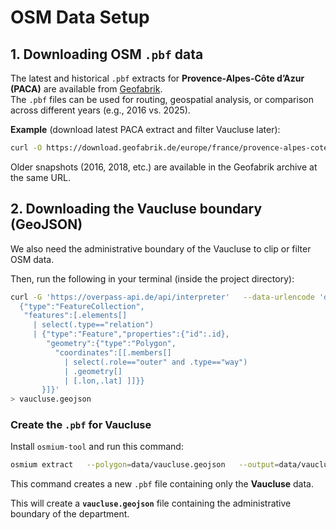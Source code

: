 # OSM Data Setup

## 1. Downloading OSM `.pbf` data

The latest and historical `.pbf` extracts for **Provence-Alpes-Côte d’Azur (PACA)** are available from [Geofabrik](https://download.geofabrik.de/europe/france/provence-alpes-cote-d-azur.html).  
The `.pbf` files can be used for routing, geospatial analysis, or comparison across different years (e.g., 2016 vs. 2025).

**Example** (download latest PACA extract and filter Vaucluse later):

```bash
curl -O https://download.geofabrik.de/europe/france/provence-alpes-cote-d-azur-latest.osm.pbf
```

Older snapshots (2016, 2018, etc.) are available in the Geofabrik archive at the same URL.

## 2. Downloading the Vaucluse boundary (GeoJSON)

We also need the administrative boundary of the Vaucluse to clip or filter OSM data.

Then, run the following in your terminal (inside the project directory):

```bash
curl -G 'https://overpass-api.de/api/interpreter'   --data-urlencode 'data=[out:json];rel["boundary"="administrative"]["admin_level"="6"]["name"="Vaucluse"];out geom;' | jq -r '
  {"type":"FeatureCollection",
   "features":[.elements[]
     | select(.type=="relation")
     | {"type":"Feature","properties":{"id":.id},
        "geometry":{"type":"Polygon",
          "coordinates":[[.members[]
            | select(.role=="outer" and .type=="way")
            | .geometry[]
            | [.lon,.lat] ]]}}
       }]}'
> vaucluse.geojson
```

### Create the `.pbf` for Vaucluse

Install `osmium-tool` and run this command:
```bash
osmium extract   --polygon=data/vaucluse.geojson   --output=data/vaucluse-latest.osm.pbf   --overwrite   paca-250917.pbf
```

This command creates a new `.pbf` file containing only the **Vaucluse** data.

This will create a **`vaucluse.geojson`** file containing the administrative boundary of the department.
